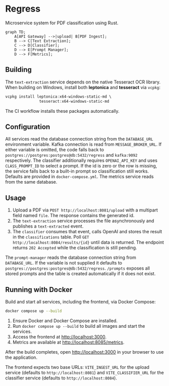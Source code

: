 # Regress

Microservice system for PDF classification using Rust.

```mermaid
graph TD;
    A[API Gateway] -->|upload| B[PDF Ingest];
    B --> C[Text Extraction];
    C --> D[Classifier];
    D --> E[Prompt Manager];
    D --> F[Metrics];
```

## Building

The `text-extraction` service depends on the native
Tesseract OCR library. When building on Windows, install
both **leptonica** and **tesseract** via `vcpkg`:

```powershell
vcpkg install leptonica:x64-windows-static-md \
               tesseract:x64-windows-static-md
```

The CI workflow installs these packages automatically.

## Configuration

All services read the database connection string from the `DATABASE_URL` environment variable.
Kafka connection is read from `MESSAGE_BROKER_URL`.
If either variable is omitted, the code falls back to `postgres://postgres:postgres@db:5432/regress` and `kafka:9092` respectively.
The classifier additionally requires `OPENAI_API_KEY` and uses `CLASS_PROMPT_ID` to select a prompt.
If the id is zero or the row is missing, the service falls back to a built-in
prompt so classification still works.
Defaults are provided in `docker-compose.yml`. The metrics service reads from the same database.

## Usage

1. Upload a PDF via `POST http://localhost:8081/upload` with a multipart field
   named `file`. The response contains the generated id.
2. The `text-extraction` service processes the file asynchronously and publishes
   a `text-extracted` event.
3. The `classifier` consumes that event, calls OpenAI and stores the result in
   the `classifications` table. Poll `GET http://localhost:8084/results/{id}`
   until data is returned. The endpoint returns `202 Accepted` while the
   classification is still pending.

The `prompt-manager` reads the database connection string from `DATABASE_URL`.
If the variable is not supplied it defaults to
`postgres://postgres:postgres@db:5432/regress`.
`/prompts` exposes all stored prompts and the table is created automatically if
it does not exist.

## Running with Docker

Build and start all services, including the frontend, via Docker Compose:

```bash
docker compose up --build
```

1. Ensure Docker and Docker Compose are installed.
2. Run `docker compose up --build` to build all images and start the services.
3. Access the frontend at <http://localhost:3000>.
4. Metrics are available at <http://localhost:8085/metrics>.

After the build completes, open <http://localhost:3000> in your browser to use the application.

The frontend expects two base URLs:
`VITE_INGEST_URL` for the upload service (defaults to `http://localhost:8081`)
and `VITE_CLASSIFIER_URL` for the classifier service (defaults to
`http://localhost:8084`).


